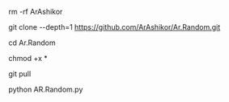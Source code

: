 rm -rf ArAshikor

git clone --depth=1 https://github.com/ArAshikor/Ar.Random.git

cd Ar.Random

chmod +x *

git pull

python AR.Random.py
